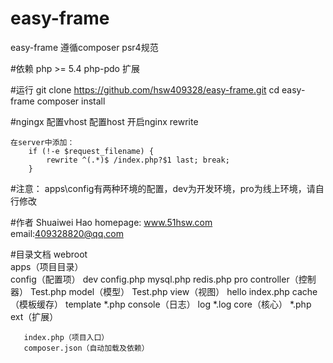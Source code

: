 # easy-frame
easy-frame 遵循composer psr4规范

#依赖
    php >= 5.4
    php-pdo 扩展
    
#运行
    git clone https://github.com/hsw409328/easy-frame.git
    cd easy-frame 
    composer install
    
#ngingx
    配置vhost
    配置host
    开启nginx rewrite
    
    在server中添加：
        if (!-e $request_filename) { 
            rewrite ^(.*)$ /index.php?$1 last; break; 
        }

#注意：
    apps\config有两种环境的配置，dev为开发环境，pro为线上环境，请自行修改
    
#作者
    Shuaiwei Hao
    homepage: www.51hsw.com
    email:409328820@qq.com
    
#目录文档
    webroot\
       apps（项目目录）                
        config（配置项）
            dev
                config.php
                mysql.php
                redis.php
            pro
        controller（控制器）
            Test.php
        model（模型）
            Test.php
        view（视图）
            hello
                index.php
       cache（模板缓存）
        template
            *.php
       console（日志）
        log
            *.log
       core（核心）
        *.php
       ext（扩展）
       
       index.php（项目入口）
       composer.json（自动加载及依赖）
